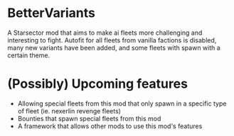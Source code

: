 # BetterVariants

A Starsector mod that aims to make ai fleets more challenging and interesting to fight. Autofit for all fleets from vanilla factions is disabled, many new variants have been added, and some fleets with spawn with a certain theme.

# (Possibly) Upcoming features
* Allowing special fleets from this mod that only spawn in a specific type of fleet (ie. nexerlin revenge fleets)
* Bounties that spawn special fleets from this mod
* A framework that allows other mods to use this mod's features